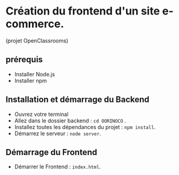 # Création du frontend d'un site e-commerce. 
(projet OpenClassrooms)

## prérequis

* Installer Node.js
* Installer npm


## Installation et démarrage du Backend

* Ouvrez votre terminal
* Allez dans le dossier backend : `cd OORINOCO` .
* Installez toutes les dépendances du projet : `npm install`.
* Démarrez le serveur : `node server`.


## Démarrage du Frontend

* Démarrer le Frontend : `index.html`.




